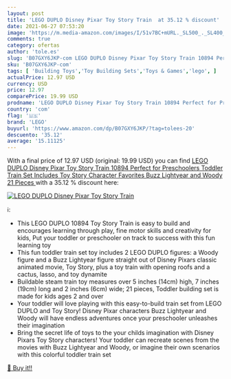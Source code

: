 ```yaml
---
layout: post
title: 'LEGO DUPLO Disney Pixar Toy Story Train  at 35.12 % discount'
date: 2021-06-27 07:53:20
image: 'https://m.media-amazon.com/images/I/51v7BC+mURL._SL500_._SL400_.jpg'
comments: true
category: ofertas
author: 'tole.es'
slug: 'B07GXY6JKP-com LEGO DUPLO Disney Pixar Toy Story Train 10894 Perfect for...'
sku: 'B07GXY6JKP-com'
tags: [ 'Building Toys','Toy Building Sets','Toys & Games','lego', ]
actualPrice: 12.97 USD
currency: USD
price: 12.97
comparePrice: 19.99 USD
prodname: 'LEGO DUPLO Disney Pixar Toy Story Train 10894 Perfect for Preschoolers  Toddler Train Set Includes Toy Story Character Favorites Buzz Lightyear and Woody  21 Pieces '
country: 'com'
flag: '🇺🇸'
brand: 'LEGO'
buyurl: 'https://www.amazon.com/dp/B07GXY6JKP/?tag=tolees-20'
descuento: '35.12'
average: '15.11125'
---
```


With a final price of 12.97 USD (original: 19.99 USD) you can find [LEGO DUPLO Disney Pixar Toy Story Train 10894 Perfect for Preschoolers  Toddler Train Set Includes Toy Story Character Favorites Buzz Lightyear and Woody  21 Pieces ](https://www.amazon.com/dp/B07GXY6JKP/?tag=tolees-20) with a  35.12 % discount here:

[![LEGO DUPLO Disney Pixar Toy Story Train ](https://m.media-amazon.com/images/I/51v7BC+mURL._SL500_._SL400_.jpg)](https://www.amazon.com/dp/B07GXY6JKP/?tag=tolees-20)

ℹ️:

- This LEGO DUPLO 10894 Toy Story Train is easy to build and encourages learning through play, fine motor skills and creativity for kids, Put your toddler or preschooler on track to success with this fun learning toy
- This fun toddler train set toy includes 2 LEGO DUPLO figures: a Woody figure and a Buzz Lightyear figure straight out of Disney Pixars classic animated movie, Toy Story, plus a toy train with opening roofs and a cactus, lasso, and toy dynamite
- Buildable steam train toy measures over 5 inches (14cm) high, 7 inches (19cm) long and 2 inches (6cm) wide; 21 pieces, Toddler building set is made for kids ages 2 and over
- Your toddler will love playing with this easy-to-build train set from LEGO DUPLO and Toy Story! Disney Pixar characters Buzz Lightyear and Woody will have endless adventures once your preschooler unleashes their imagination
- Bring the secret life of toys to the your childs imagination with Disney Pixars Toy Story characters! Your toddler can recreate scenes from the movies with Buzz Lightyear and Woody, or imagine their own scenarios with this colorful toddler train set

[🛒 Buy it!!](https://www.amazon.com/dp/B07GXY6JKP/?tag=tolees-20)
